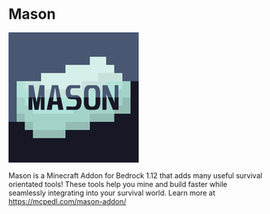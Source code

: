 # Mason
![Logo](media/misc/logo.png)

Mason is a Minecraft Addon for Bedrock 1.12 that adds many useful survival orientated tools! These tools help you mine and build faster while seamlessly integrating into your survival world.
Learn more at https://mcpedl.com/mason-addon/
